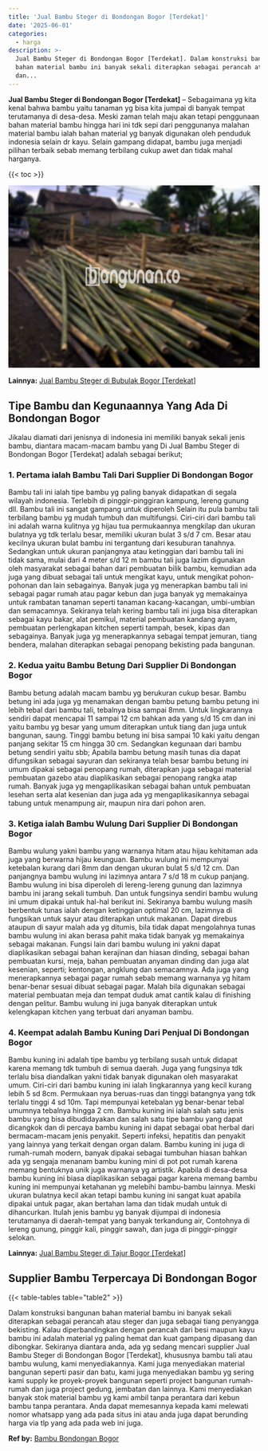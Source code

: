 ```yaml
---
title: 'Jual Bambu Steger di Bondongan Bogor [Terdekat]'
date: '2025-06-01'
categories:
  - harga
description: >-
  Jual Bambu Steger di Bondongan Bogor [Terdekat]. Dalam konstruksi bangunan
  bahan material bambu ini banyak sekali diterapkan sebagai perancah atau steger
  dan...
---
```


**Jual Bambu Steger di Bondongan Bogor \[Terdekat\]** – Sebagaimana yg kita kenal bahwa bambu yaitu tanaman yg bisa kita jumpai di banyak tempat terutamanya di desa-desa. Meski zaman telah maju akan tetapi penggunaan bahan material bambu hingga hari ini tdk sepi dari penggunanya malahan material bambu ialah bahan material yg banyak digunakan oleh penduduk indonesia selain dr kayu. Selain gampang didapat, bambu juga menjadi pilihan terbaik sebab memang terbilang cukup awet dan tidak mahal harganya.

{{< toc >}}

![Jual Bambu Steger di Bondongan Bogor [Terdekat]](/images/jual-bambu-tali-06.png)

**Lainnya:** [Jual Bambu Steger di Bubulak Bogor \[Terdekat\]](https://bambu.bangunan.co/jual-bambu-steger-di-bubulak-bogor-terdekat/)

## Tipe Bambu dan Kegunaannya Yang Ada Di Bondongan Bogor

Jikalau diamati dari jenisnya di indonesia ini memiliki banyak sekali jenis bambu, diantara macam-macam bambu yang Di Jual Bambu Steger di Bondongan Bogor \[Terdekat\] adalah sebagai berikut;

### 1\. Pertama ialah Bambu Tali Dari Supplier Di Bondongan Bogor

Bambu tali ini ialah tipe bambu yg paling banyak didapatkan di segala wilayah indonesia. Terlebih di pinggir-pinggiran kampung, lereng gunung dll. Bambu tali ini sangat gampang untuk diperoleh Selain itu pula bambu tali terbilang bambu yg mudah tumbuh dan multifungsi. Ciri-ciri dari bambu tali ini adalah warna kulitnya yg hijau tua permukaannya mengkilap dan ukuran bulatnya yg tdk terlalu besar, memiliki ukuran bulat 3 s/d 7 cm. Besar atau kecilnya ukuran bulat bambu ini tergantung dari kesuburan tanahnya. Sedangkan untuk ukuran panjangnya atau ketinggian dari bambu tali ini tidak sama, mulai dari 4 meter s/d 12 m bambu tali juga lazim digunakan oleh masyarakat sebagai bahan dari pembuatan bilik bambu, kemudian ada juga yang dibuat sebagai tali untuk mengikat kayu, untuk mengikat pohon-pohonan dan lain sebagainya. Banyak juga yg menerapkan bambu tali ini sebagai pagar rumah atau pagar kebun dan juga banyak yg memakainya untuk rambatan tanaman seperti tanaman kacang-kacangan, umbi-umbian dan semacamnya. Sekiranya telah kering bambu tali ini juga bisa diterapkan sebagai kayu bakar, alat pemikul, material pembuatan kandang ayam, pembuatan perlengkapan kitchen seperti tampah, besek, kipas dan sebagainya. Banyak juga yg menerapkannya sebagai tempat jemuran, tiang bendera, malahan diterapkan sebagai penopang bekisting pada bangunan.

### 2\. Kedua yaitu Bambu Betung Dari Supplier Di Bondongan Bogor

Bambu betung adalah macam bambu yg berukuran cukup besar. Bambu betung ini ada juga yg menamakan dengan bambu petung bambu petung ini lebih tebal dari bambu tali, tebalnya bisa sampai 8mm. Untuk lingkarannya sendiri dapat mencapai 11 sampai 12 cm bahkan ada yang s/d 15 cm dan ini yaitu bambu yg besar yang umum diterapkan untuk tiang dan juga untuk bangunan, saung. Tinggi bambu betung ini bisa sampai 10 kaki yaitu dengan panjang sekitar 15 cm hingga 30 cm. Sedangkan kegunaan dari bambu betung sendiri yaitu sbb; Apabila bambu betung masih tunas dia dapat difungsikan sebagai sayuran dan sekiranya telah besar bambu betung ini umum dipakai sebagai penopang rumah, diterapkan juga sebagai material pembuatan gazebo atau diaplikasikan sebagai penopang rangka atap rumah. Banyak juga yg mengaplikasikan sebagai bahan untuk pembuatan lesehan serta alat kesenian dan juga ada yg mengaplikasikannya sebagai tabung untuk menampung air, maupun nira dari pohon aren.

### 3\. Ketiga ialah Bambu Wulung Dari Supplier Di Bondongan Bogor

Bambu wulung yakni bambu yang warnanya hitam atau hijau kehitaman ada juga yang berwarna hijau keunguan. Bambu wulung ini mempunyai ketebalan kurang dari 8mm dan dengan ukuran bulat 5 s/d 12 cm. Dan panjangnya bambu wulung ini lazimnya antara 7 s/d 18 m cukup panjang. Bambu wulung ini bisa diperoleh di lereng-lereng gunung dan lazimnya bambu ini jarang sekali tumbuh. Dan untuk fungsinya sendiri bambu wulung ini umum dipakai untuk hal-hal berikut ini. Sekiranya bambu wulung masih berbentuk tunas ialah dengan ketinggian optimal 20 cm, lazimnya di fungsikan untuk sayur atau diterapkan untuk makanan. Dapat direbus ataupun di sayur malah ada yg ditumis, bila tidak dapat mengolahnya tunas bambu wulung ini akan berasa pahit maka tidak banyak yg memakainya sebagai makanan. Fungsi lain dari bambu wulung ini yakni dapat diaplikasikan sebagai bahan kerajinan dan hiasan dinding, sebagai bahan pembuatan kursi, meja, bahan pembuatan anyaman dinding dan juga alat kesenian, seperti; kentongan, angklung dan semacamnya. Ada juga yang menerapkannya sebagai pagar rumah sebab memang warnanya yg hitam benar-benar sesuai dibuat sebagai pagar. Malah bila digunakan sebagai material pembuatan meja dan tempat duduk amat cantik kalau di finishing dengan pelitur. Bambu wulung ini juga banyak diterapkan untuk kelengkapan kitchen yang terbuat dari anyaman bambu.

### 4\. Keempat adalah Bambu Kuning Dari Penjual Di Bondongan Bogor

Bambu kuning ini adalah tipe bambu yg terbilang susah untuk didapat karena memang tdk tumbuh di semua daerah. Juga yang fungsinya tdk terlalu bisa diandalkan yakni tidak banyak digunakan oleh masyarakat umum. Ciri-ciri dari bambu kuning ini ialah lingkarannya yang kecil kurang lebih 5 sd 8cm. Permukaan nya beruas-ruas dan tinggi batangnya yang tdk terlalu tinggi 4 sd 10m. Tapi mempunyai ketebalan yg benar-benar tebal umumnya tebalnya hingga 2 cm. Bambu kuning ini ialah salah satu jenis bambu yang bisa dibudidayakan dan salah satu tipe bambu yang dapat dicangkok dan di percaya bambu kuning ini dapat sebagai obat herbal dari bermacam-macam jenis penyakit. Seperti infeksi, hepatitis dan penyakit yang lainnya yang terkait dengan organ dalam. Bambu kuning ini juga di rumah-rumah modern, banyak dipakai sebagai tumbuhan hiasan bahkan ada yg sengaja menanam bambu kuning mini di pot pot rumah karena memang bentuknya unik juga warnanya yg artistik. Apabila di desa-desa bambu kuning ini biasa diaplikasikan sebagai pagar karena memang bambu kuning ini mempunyai ketahanan yg melebihi bambu-bambu lainnya. Meski ukuran bulatnya kecil akan tetapi bambu kuning ini sangat kuat apabila dipakai untuk pagar, akan bertahan lama dan tidak mudah untuk di dihancurkan. Itulah jenis bambu yg banyak dijumpai di indonesia terutamanya di daerah-tempat yang banyak terkandung air, Contohnya di lereng gunung, pinggir kali, pinggir sawah, dan juga di pinggir-pinggir selokan.

**Lainnya:** [Jual Bambu Steger di Tajur Bogor \[Terdekat\]](https://bambu.bangunan.co/jual-bambu-steger-di-tajur-bogor-terdekat/)

## Supplier Bambu Terpercaya Di Bondongan Bogor

{{< table-tables table="table2" >}}

Dalam konstruksi bangunan bahan material bambu ini banyak sekali diterapkan sebagai perancah atau steger dan juga sebagai tiang penyangga bekisting. Kalau diperbandingkan dengan perancah dari besi maupun kayu bambu ini adalah material yg paling hemat dan kuat gampang dipasang dan dibongkar. Sekiranya diantara anda, ada yg sedang mencari supplier Jual Bambu Steger di Bondongan Bogor \[Terdekat\], khususnya bambu tali atau bambu wulung, kami menyediakannya. Kami juga menyediakan material bangunan seperti pasir dan batu, kami juga menyediakan bambu yg sering kami supply ke proyek-proyek bangunan seperti project bangunan rumah-rumah dan juga project gedung, jembatan dan lainnya. Kami menyediakan banyak stok material bambu yg kami ambil tanpa perantara dari kebun bambu tanpa perantara. Anda dapat memesannya kepada kami melewati nomor whatsapp yang ada pada situs ini atau anda juga dapat berunding harga via tlp yang ada pada web ini juga.

**Ref by:** [Bambu Bondongan Bogor](https://id.wikipedia.org/wiki/Bambu)
